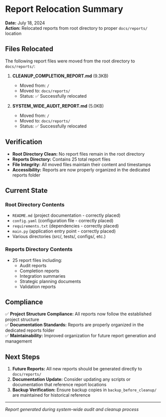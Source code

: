 # Report Relocation Summary

**Date:** July 18, 2024  
**Action:** Relocated reports from root directory to proper `docs/reports/` location

## Files Relocated

The following report files were moved from the root directory to `docs/reports/`:

1. **CLEANUP_COMPLETION_REPORT.md** (9.3KB)
   - Moved from: `/` 
   - Moved to: `docs/reports/`
   - Status: ✅ Successfully relocated

2. **SYSTEM_WIDE_AUDIT_REPORT.md** (5.0KB)
   - Moved from: `/`
   - Moved to: `docs/reports/`
   - Status: ✅ Successfully relocated

## Verification

- **Root Directory Clean:** No report files remain in the root directory
- **Reports Directory:** Contains 25 total report files
- **File Integrity:** All moved files maintain their content and timestamps
- **Accessibility:** Reports are now properly organized in the dedicated reports folder

## Current State

### Root Directory Contents
- `README.md` (project documentation - correctly placed)
- `config.yaml` (configuration file - correctly placed)
- `requirements.txt` (dependencies - correctly placed)
- `main.py` (application entry point - correctly placed)
- Various directories (src/, tests/, configs/, etc.)

### Reports Directory Contents
- 25 report files including:
  - Audit reports
  - Completion reports
  - Integration summaries
  - Strategic planning documents
  - Validation reports

## Compliance

✅ **Project Structure Compliance:** All reports now follow the established project structure  
✅ **Documentation Standards:** Reports are properly organized in the dedicated reports folder  
✅ **Maintainability:** Improved organization for future report generation and management  

## Next Steps

1. **Future Reports:** All new reports should be generated directly to `docs/reports/`
2. **Documentation Update:** Consider updating any scripts or documentation that reference report locations
3. **Backup Verification:** Ensure backup copies in `backup_before_cleanup/` are maintained for historical reference

---
*Report generated during system-wide audit and cleanup process* 